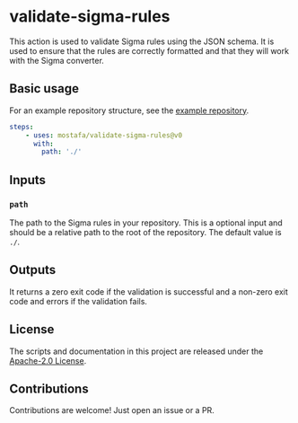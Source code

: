 # validate-sigma-rules

This action is used to validate Sigma rules using the JSON schema. It is used to ensure that the rules are correctly formatted and that they will work with the Sigma converter.

## Basic usage

For an example repository structure, see the [example repository](https://github.com/mostafa/validate-sigma-rules-example).

```yaml
steps:
    - uses: mostafa/validate-sigma-rules@v0
      with:
        path: './'
```

## Inputs

### `path`

The path to the Sigma rules in your repository. This is a optional input and should be a relative path to the root of the repository. The default value is `./`.

## Outputs

It returns a zero exit code if the validation is successful and a non-zero exit code and errors if the validation fails.

## License

The scripts and documentation in this project are released under the [Apache-2.0 License](LICENSE).

## Contributions

Contributions are welcome! Just open an issue or a PR.
